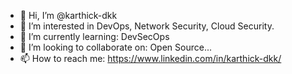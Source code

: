 - 👋 Hi, I’m @karthick-dkk
- 👀 I’m interested in DevOps, Network Security, Cloud Security.
- 🌱 I’m currently learning: DevSecOps
- 💞️ I’m looking to collaborate on: Open Source...
- 📫 How to reach me: https://www.linkedin.com/in/karthick-dkk/

<!---
karthick-dkk/karthick-dkk is a ✨ special ✨ repository because its `README.md` (this file) appears on your GitHub profile.
You can click the Preview link to take a look at your changes.
--->
